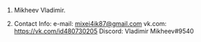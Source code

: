 1. Mikheev Vladimir.

2. Contact Info:
e-mail: mixei4ik87@gmail.com
vk.com:	https://vk.com/id480730205
Discord: Vladimir Mikheev#9540